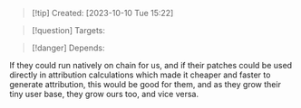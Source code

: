 
>[!tip] Created: [2023-10-10 Tue 15:22]

>[!question] Targets: 

>[!danger] Depends: 

If they could run natively on chain for us, and if their patches could be used directly in attribution calculations which made it cheaper and faster to generate attribution, this would be good for them, and as they grow their tiny user base, they grow ours too, and vice versa.